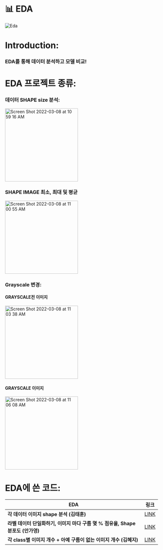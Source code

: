 # 📊 EDA
![Eda](https://user-images.githubusercontent.com/79895378/157150213-a86167ce-c62c-4270-a8c4-d956886fbb58.jpeg)

# Introduction:
### EDA를 통해 데이터 분석하고 모델 비교!

# EDA 프로젝트 종류:

### 데이터 SHAPE size 분석:
<img width="240" alt="Screen Shot 2022-03-08 at 10 59 16 AM" src="https://user-images.githubusercontent.com/79895378/157152166-41c80333-32f8-48ad-ba49-fb7aca209441.png">

### SHAPE IMAGE 최소, 최대 및 평균
<img width="240" alt="Screen Shot 2022-03-08 at 11 00 55 AM" src="https://user-images.githubusercontent.com/79895378/157152198-fcf588ab-8b90-4a9b-a931-01692204daa9.png">


### Grayscale 변경:

#### GRAYSCALE전 이미지
<img width="240" alt="Screen Shot 2022-03-08 at 11 03 38 AM" src="https://user-images.githubusercontent.com/79895378/157152209-ad702a7d-385b-4c07-a3e9-46de4cf35a91.png">

#### GRAYSCALE 이미지
<img width="240" alt="Screen Shot 2022-03-08 at 11 06 08 AM" src="https://user-images.githubusercontent.com/79895378/157152226-451254df-5127-4ed4-9e4c-3bdd19a65ca0.png">

# EDA에 쓴 코드:

| EDA   | 링크 |
| ------------- | ------------- |
| **각 데이터 이미지 shape 분석 (김태훈)**  | [LINK](https://www.google.com)  |
| **라벨 데이터 단일화하기, 이미지 마다 구름 몇 % 점유율, Shape 분포도  (안가영)**  | [LINK](https://www.google.com)   |
| **각 class별 이미지 개수 + 아예 구름이 없는 이미지 개수 (김혜지)** | [LINK](https://www.google.com) |
